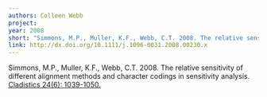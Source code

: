 ```yaml
---
authors: Colleen Webb
project:
year: 2008
short: "Simmons, M.P., Muller, K.F., Webb, C.T. 2008. The relative sensitivity of different alignment methods and character codings in sensitivity analysis. Cladistics 24(6): 1039-1050."
link: http://dx.doi.org/10.1111/j.1096-0031.2008.00230.x
---
```


Simmons, M.P., Muller, K.F., Webb, C.T. 2008. The relative sensitivity of different alignment methods and character codings in sensitivity analysis. [Cladistics 24(6): 1039-1050.](http://dx.doi.org/10.1111/j.1096-0031.2008.00230.x)

<!--
archived project: other
-->
